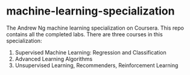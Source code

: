 # machine-learning-specialization
The Andrew Ng machine learning specialization on Coursera. This repo contains all the completed labs.
There are three courses in this specialization:
  1. Supervised Machine Learning: Regression and Classification
  2. Advanced Learning Algorithms
  3. Unsupervised Learning, Recommenders, Reinforcement Learning
